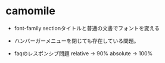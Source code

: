 # camomile
* font-family
sectionタイトルと普通の文書でフォントを変える

* ハンバーガーメニューを閉じても存在している問題。

* faqのレスポンシブ問題
relative → 90% absolute → 100%
